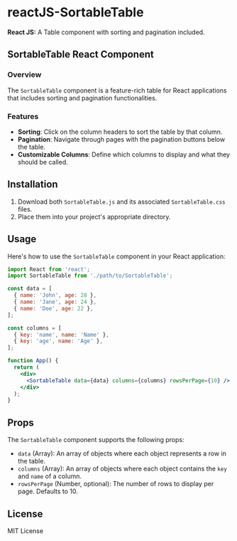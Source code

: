 # reactJS-SortableTable

**React JS:** A Table component with sorting and pagination included.

## SortableTable React Component

### Overview

The `SortableTable` component is a feature-rich table for React applications that includes sorting and pagination functionalities.

### Features

- **Sorting**: Click on the column headers to sort the table by that column.
- **Pagination**: Navigate through pages with the pagination buttons below the table.
- **Customizable Columns**: Define which columns to display and what they should be called.

## Installation

1. Download both `SortableTable.js` and its associated `SortableTable.css` files.
2. Place them into your project's appropriate directory.

## Usage

Here's how to use the `SortableTable` component in your React application:

```jsx
import React from 'react';
import SortableTable from './path/to/SortableTable';

const data = [
  { name: 'John', age: 28 },
  { name: 'Jane', age: 24 },
  { name: 'Doe', age: 22 },
];

const columns = [
  { key: 'name', name: 'Name' },
  { key: 'age', name: 'Age' },
];

function App() {
  return (
    <div>
      <SortableTable data={data} columns={columns} rowsPerPage={10} />
    </div>
  );
}
```

## Props

The `SortableTable` component supports the following props:

- `data` (Array): An array of objects where each object represents a row in the table.
- `columns` (Array): An array of objects where each object contains the `key` and `name` of a column.
- `rowsPerPage` (Number, optional): The number of rows to display per page. Defaults to 10.

## License

MIT License